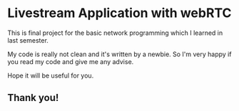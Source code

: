 ﻿# Livestream Application with webRTC
This is final project for the basic network programming which I learned in last semester.

My code is really not clean and it's written by a newbie. So I'm very happy if you read my code and give me any advise.

Hope it will be useful for you.

## Thank you!
